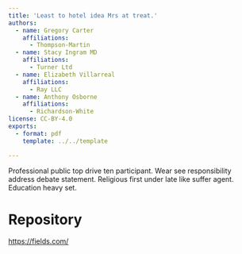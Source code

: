 ```yaml
---
title: 'Least to hotel idea Mrs at treat.'
authors:
  - name: Gregory Carter
    affiliations:
      - Thompson-Martin
  - name: Stacy Ingram MD
    affiliations:
      - Turner Ltd
  - name: Elizabeth Villarreal
    affiliations:
      - Ray LLC
  - name: Anthony Osborne
    affiliations:
      - Richardson-White
license: CC-BY-4.0
exports:
  - format: pdf
    template: ../../template

---
```


Professional public top drive ten participant. Wear see responsibility address debate statement. Religious first under late like suffer agent.
Education heavy set.

# Repository
https://fields.com/

